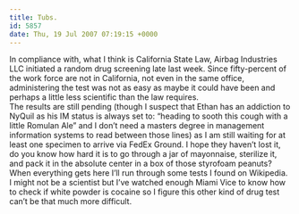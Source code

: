 ```yaml
---
title: Tubs.
id: 5857
date: Thu, 19 Jul 2007 07:19:15 +0000
---
```


In compliance with, what I think is California State Law, Airbag Industries <span class="caps">LLC</span> initiated a random drug screening late last week. Since fifty-percent of the work force are not in California, not even in the same office, administering the test was not as easy as maybe it could have been and perhaps a little less scientific than the law requires.  
 The results are still pending (though I suspect that Ethan has an addiction to NyQuil as his IM status is always set to: “heading to sooth this cough with a little Romulan Ale” and I don’t need a masters degree in management information systems to read between those lines) as I am still waiting for at least one specimen to arrive via FedEx Ground. I hope they haven’t lost it, do you know how hard it is to go through a jar of mayonnaise, sterilize it, and pack it in the absolute center in a box of those styrofoam peanuts?  
 When everything gets here I’ll run through some tests I found on Wikipedia. I might not be a scientist but I’ve watched enough Miami Vice to know how to check if white powder is cocaine so I figure this other kind of drug test can’t be that much more difficult.


